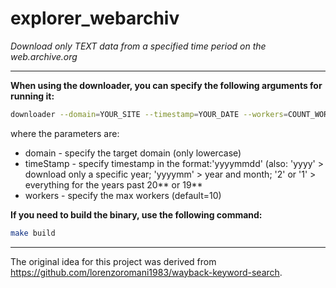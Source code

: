 # explorer_webarchiv
*Download only TEXT data from a specified time period on the web.archive.org*

--------------------------

**When using the downloader, you can specify the following arguments for running it:**

```bash
downloader --domain=YOUR_SITE --timestamp=YOUR_DATE --workers=COUNT_WORKERS
```

where the parameters are:

* domain - specify the target domain (only lowercase)
* timeStamp - specify timestamp in the format:'yyyymmdd' (also: 'yyyy' > download only a specific year; 'yyyymm' > year and month; '2' or '1' > everything for the years past 20** or 19**
* workers - specify the max workers (default=10)

**If you need to build the binary, use the following command:**

```bash
make build
```

----

The original idea for this project was derived from https://github.com/lorenzoromani1983/wayback-keyword-search.

